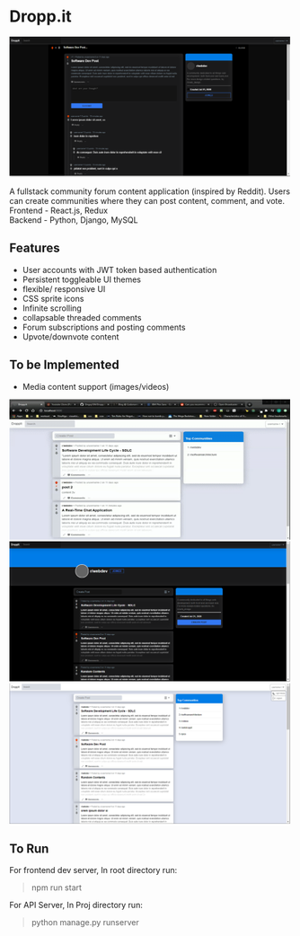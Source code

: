 # Dropp.it
<img src="droppit2.PNG" width="500" height="250" />

A fullstack community forum content application (inspired by Reddit). Users can create communities where they can post content, comment, and vote.  
Frontend -  React.js, Redux  
Backend - Python, Django, MySQL  

## Features
* User accounts with JWT token based authentication
* Persistent toggleable UI themes
* flexible/ responsive UI
* CSS sprite icons
* Infinite scrolling
* collapsable threaded comments
* Forum subscriptions and posting comments
* Upvote/downvote content

## To be Implemented
* Media content support (images/videos)

<img src="Droppit.gif" width="500" height="250" />
<img src="droppit1.PNG" width="500" height="250" />
<img src="droppit3.PNG" width="500" height="250" />

## To Run
For frontend dev server, In root directory run:  
>npm run start

For API Server, In Proj directory run:  
>python manage.py runserver
